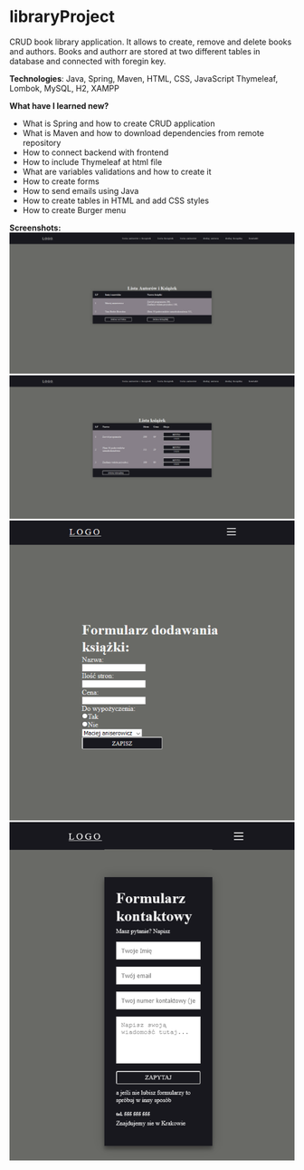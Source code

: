 # libraryProject

CRUD book library application. It allows to create, remove and delete books and authors. Books and authorr are stored at two different tables in database and connected with foregin key. 

**Technologies**: Java, Spring, Maven, HTML, CSS, JavaScript Thymeleaf, Lombok, MySQL, H2, XAMPP 

**What have I learned new?**
  * What is Spring and how to create CRUD application
  * What is Maven and how to download dependencies from remote repository
  * How to connect backend with frontend
  * How to include Thymeleaf at html file
  * What are variables validations and how to create it
  * How to create forms 
  * How to send emails using Java
  * How to create tables in HTML and add CSS styles
  * How to create Burger menu
  
  **Screenshots:**
![ScreenShot1](./screenShots/authorsWithBooks.png)
![ScreenShot1](./screenShots/bookList.png)
![ScreenShot1](./screenShots/addNewBook.png)
![ScreenShot1](./screenShots/contactForm.png)
